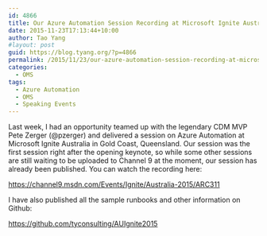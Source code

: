 ```yaml
---
id: 4866
title: Our Azure Automation Session Recording at Microsoft Ignite Australia
date: 2015-11-23T17:13:44+10:00
author: Tao Yang
#layout: post
guid: https://blog.tyang.org/?p=4866
permalink: /2015/11/23/our-azure-automation-session-recording-at-microsoft-ignite-australia/
categories:
  - OMS
tags:
  - Azure Automation
  - OMS
  - Speaking Events
---
```

Last week, I had an opportunity teamed up with the legendary CDM MVP Pete Zerger (@pzerger) and delivered a session on Azure Automation at Microsoft Ignite Australia in Gold Coast, Queensland. Our session was the first session right after the opening keynote, so while some other sessions are still waiting to be uploaded to Channel 9 at the moment, our session has already been published. You can watch the recording here:

<a title="https://channel9.msdn.com/Events/Ignite/Australia-2015/ARC311" href="https://channel9.msdn.com/Events/Ignite/Australia-2015/ARC311">https://channel9.msdn.com/Events/Ignite/Australia-2015/ARC311</a>

I have also published all the sample runbooks and other information on Github:

<a title="https://github.com/tyconsulting/AUIgnite2015" href="https://github.com/tyconsulting/AUIgnite2015">https://github.com/tyconsulting/AUIgnite2015</a>